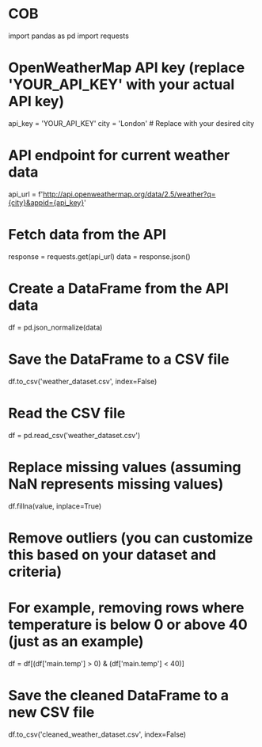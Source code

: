 # COB
import pandas as pd
import requests

# OpenWeatherMap API key (replace 'YOUR_API_KEY' with your actual API key)
api_key = 'YOUR_API_KEY'
city = 'London'  # Replace with your desired city

# API endpoint for current weather data
api_url = f'http://api.openweathermap.org/data/2.5/weather?q={city}&appid={api_key}'

# Fetch data from the API
response = requests.get(api_url)
data = response.json()

# Create a DataFrame from the API data
df = pd.json_normalize(data)

# Save the DataFrame to a CSV file
df.to_csv('weather_dataset.csv', index=False)

# Read the CSV file
df = pd.read_csv('weather_dataset.csv')

# Replace missing values (assuming NaN represents missing values)
df.fillna(value, inplace=True)

# Remove outliers (you can customize this based on your dataset and criteria)
# For example, removing rows where temperature is below 0 or above 40 (just as an example)
df = df[(df['main.temp'] > 0) & (df['main.temp'] < 40)]

# Save the cleaned DataFrame to a new CSV file
df.to_csv('cleaned_weather_dataset.csv', index=False)
